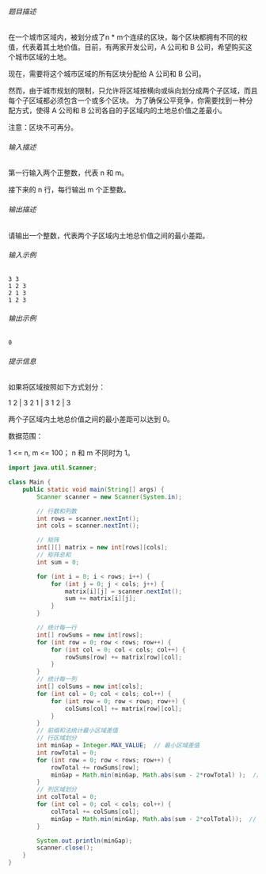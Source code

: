 ###### 题目描述

在一个城市区域内，被划分成了n * m个连续的区块，每个区块都拥有不同的权值，代表着其土地价值。目前，有两家开发公司，A 公司和 B 公司，希望购买这个城市区域的土地。 

现在，需要将这个城市区域的所有区块分配给 A 公司和 B 公司。

然而，由于城市规划的限制，只允许将区域按横向或纵向划分成两个子区域，而且每个子区域都必须包含一个或多个区块。 为了确保公平竞争，你需要找到一种分配方式，使得 A 公司和 B 公司各自的子区域内的土地总价值之差最小。 

注意：区块不可再分。

###### 输入描述

第一行输入两个正整数，代表 n 和 m。 

接下来的 n 行，每行输出 m 个正整数。

###### 输出描述

请输出一个整数，代表两个子区域内土地总价值之间的最小差距。

###### 输入示例

```
3 3
1 2 3
2 1 3
1 2 3
```

###### 输出示例

```
0
```

###### 提示信息

如果将区域按照如下方式划分：

1 2 | 3
2 1 | 3
1 2 | 3 

两个子区域内土地总价值之间的最小差距可以达到 0。

数据范围：

1 <= n, m <= 100；
n 和 m 不同时为 1。

```java
import java.util.Scanner;

class Main {
    public static void main(String[] args) {
        Scanner scanner = new Scanner(System.in);

        // 行数和列数
        int rows = scanner.nextInt();
        int cols = scanner.nextInt();

        // 矩阵
        int[][] matrix = new int[rows][cols];
        // 矩阵总和
        int sum = 0;

        for (int i = 0; i < rows; i++) {
            for (int j = 0; j < cols; j++) {
                matrix[i][j] = scanner.nextInt();
                sum += matrix[i][j];
            }
        }

        // 统计每一行
        int[] rowSums = new int[rows];
        for (int row = 0; row < rows; row++) {
            for (int col = 0; col < cols; col++) {
                rowSums[row] += matrix[row][col];
            }
        }
        // 统计每一列
        int[] colSums = new int[cols];
        for (int col = 0; col < cols; col++) {
            for (int row = 0; row < rows; row++) {
                colSums[col] += matrix[row][col];
            }
        }
        // 前缀和法统计最小区域差值
        // 行区域划分
        int minGap = Integer.MAX_VALUE;  // 最小区域差值
        int rowTotal = 0;
        for (int row = 0; row < rows; row++) {
            rowTotal += rowSums[row];
            minGap = Math.min(minGap, Math.abs(sum - 2*rowTotal) );  // 区间差值: (sum - rowTotal) - rowTotal
        }
        // 列区域划分
        int colTotal = 0;
        for (int col = 0; col < cols; col++) {
            colTotal += colSums[col];
            minGap = Math.min(minGap, Math.abs(sum - 2*colTotal));  // 区间差值: (sum - colTotal) - colTotal
        }

        System.out.println(minGap);
        scanner.close();
    }
}
```

